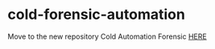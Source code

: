 # cold-forensic-automation

Move to the new repository Cold Automation Forensic [HERE](https://github.com/mrdotss/cold-automation-forensic)

